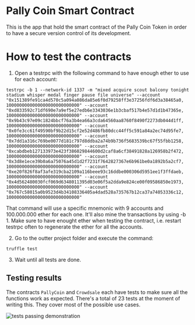 # Pally Coin Smart Contract

This is the app that hold the smart contract of the Pally Coin Token in order to
have a secure version control of its development.

# How to test the contracts

1. Open a testrpc with the following command to have enough ether to use for each account:

```
testrpc -b 1 --network-id 1337 -m "mixed acquire scout balcony tonight stadium whisper medal finger pause file universe" --account "0x151389fe91ca4d570c5a094a086da85e6f0d79258ff3e37256fdf6d3a38465a0, 1000000000000000000000000000" --account "0xd833592c71df690e7a9ef5e27edb6e3343036e1b3cbaf517b4e57d1d1b47365e, 1000000000000000000000000000" --account "0x9b43c97e09c1824bbcf76a3b4ea66a3cda64560aa8760f8490f2273db044d1ff, 1000000000000000000000000000" --account "0x0fe3cc61f49590bf9b22d15cf2e52d486fb80dcc44ff5c591a84a2ec74d95fe7, 1000000000000000000000000000" --account "0x7dd1a316c769be0077d181c797d8ddba2a74b9b736f5683539bc67f55fbb1258, 1000000000000000000000000000" --account "0xcabdbeb127133973e423f386029844600d2caf8a6cf38491828a126958b2f472, 1000000000000000000000000000" --account "0x3d8e1ece39b0a6a75076a45d1d2f7231f7642827367e6b961be0a1892b5a2cf7, 1000000000000000000000000000" --account "0xe20f826f8af3afe319cba2109a116beee93c16ddbe000306d5951ee1f3ffdaeb, 1000000000000000000000000000" --account "0x4d562480030fcf069d6348011395d03e06f5a2dda9e824ce00f09586850e1973, 1000000000000000000000000000" --account "0x767c58015a0b9523d4b34108336405a4dad528a735767b12ca37a74053336c12, 1000000000000000000000000000"
```

That command will use a specific mnemonic with 9 accounts and 100.000.000 ether for each one. It'll also mine the transactions by using -b 1.
Make sure to have enought ether when testing the contract, i.e. restart testrpc often to regenerate the ether for all the accounts.

2. Go to the outter project folder and execute the command:

```
truffle test
```

3. Wait until all tests are done.

## Testing results

The contracts `PallyCoin` and `Crowdsale` each have tests to make sure all the functions work as expected.
There's a total of 23 tests at the moment of writing this. They cover most of the possible use cases.

![tests passing demonstration](https://github.com/merlox/pally/blob/master/contract%20tests%20demonstration.PNG)
